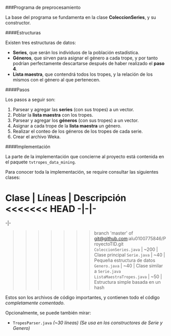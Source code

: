 ###Programa de preprocesamiento

La base del programa se fundamenta en la clase **ColeccionSeries**, y su constructor.

####Estructuras

Existen tres estructuras de datos:
* **Series**, que serán los individuos de la población estadística.
* **Géneros**, que sirven para asignar el género a cada trope, y por tanto podrían perfectamente descartarse después de haber realizado el **paso 4**.
* **Lista maestra**, que contendrá todos los tropes, y la relación de los mismos con el género al que pertenecen.

####Pasos

Los pasos a seguir son:

1. Parsear y agregar las **series** (con sus tropes) a un vector.
2. Poblar la **lista maestra** con los tropes.
3. Parsear y agregar los **géneros** (con sus tropes) a un vector.
4. Asignar a cada trope de la **lista maestra** un género.
5. Realizar el conteo de los géneros de los tropes de cada serie.
6. Crear el archivo Weka.

####Implementación

La parte de la implementación que concierne al proyecto está contenida en el paquete `tvtropes_data_mining`.

Para conocer toda la implementación, se require consultar las siguientes clases:

Clase | Líneas | Descripción
<<<<<<< HEAD
-|-|-
=======
-|-
>>>>>>> branch 'master' of git@github.com:alu0100775846/ProyectoTID.git
`ColeccionSeries.java` | ~200 | Clase principal
`Serie.java` | ~40 | Pequeña estructura de datos
`Genero.java` | ~40 | Clase similar a `Serie.java`
`ListaMaestraTropes.java` | ~50 | Estructura simple basada en un hash


Estos son los archivos de código importantes, y contienen todo el código *completamente comentado*.

Opcionalmente, se puede también mirar:
* `TropesParser.java` *(~30 líneas) (Se usa en los constructores de Serie y Genero)*
